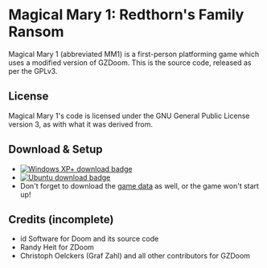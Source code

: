 # Magical Mary 1: Redthorn's Family Ransom
Magical Mary 1 (abbreviated MM1) is a first-person platforming game which uses a modified version of GZDoom. This is the source code, released as per the GPLv3.
## License
Magical Mary 1's code is licensed under the GNU General Public License version 3, as with what it was derived from.
## Download & Setup
* [![Windows XP+ download badge](https://img.shields.io/badge/Windows-Download-green.svg)](https://www.dropbox.com/s/71njsjj8sp11ein/engine-windows.zip?dl=0)
* [![Ubuntu download badge](https://img.shields.io/badge/Ubuntu-Download-orange.svg)](https://www.dropbox.com/s/9fd00no36mfw361/engine-ubuntu.zip?dl=0)
* Don't forget to download the [game data](https://www.dropbox.com/s/5dgmfxa3ck2fgdz/game-data.zip?dl=0) as well, or the game won't start up!
## Credits (incomplete)
* id Software for Doom and its source code
* Randy Heit for ZDoom
* Christoph Oelckers (Graf Zahl) and all other contributors for GZDoom
